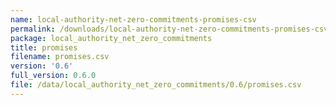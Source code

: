 ```yaml
---
name: local-authority-net-zero-commitments-promises-csv
permalink: /downloads/local-authority-net-zero-commitments-promises-csv/0_6
package: local_authority_net_zero_commitments
title: promises
filename: promises.csv
version: '0.6'
full_version: 0.6.0
file: /data/local_authority_net_zero_commitments/0.6/promises.csv
---
```

